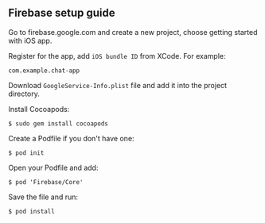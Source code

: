 ## Firebase setup guide
Go to firebase.google.com and create a new project, choose getting started with iOS app.

Register for the app, add `iOS bundle ID` from XCode. For example:
```
com.example.chat-app
```
Download `GoogleService-Info.plist` file and add it into the project directory.

Install Cocoapods:
```
$ sudo gem install cocoapods
```
Create a Podfile if you don't have one:
```
$ pod init
```
Open your Podfile and add:
```
$ pod 'Firebase/Core'
```
Save the file and run:
```
$ pod install
```

